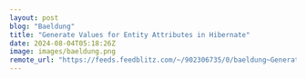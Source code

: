 ```yaml
---
layout: post
blog: "Baeldung"
title: "Generate Values for Entity Attributes in Hibernate"
date: 2024-08-04T05:18:26Z
image: images/baeldung.png
remote_url: "https://feeds.feedblitz.com/~/902306735/0/baeldung~Generate-Values-for-Entity-Attributes-in-Hibernate"
---
```

